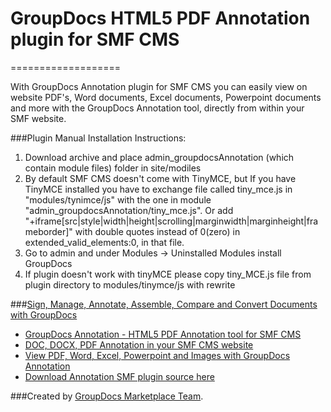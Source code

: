 # GroupDocs HTML5 PDF Annotation plugin for SMF CMS
===================


With GroupDocs Annotation plugin for SMF CMS you can easily view on website PDF's, Word documents, Excel documents, Powerpoint documents and more with the GroupDocs Annotation tool, directly from within your SMF website.


###Plugin Manual Installation Instructions:

1. Download archive and place admin_groupdocsAnnotation (which contain module files) folder in site/modiles
2. By default SMF CMS doesn't come with TinyMCE, but If you have TinyMCE installed you have to exchange file called tiny_mce.js in "modules/tynimce/js" with the one in module "admin_groupdocsAnnotation/tiny_mce.js". Or add "+iframe[src|style|width|height|scrolling|marginwidth|marginheight|frameborder]" with double quotes instead of 0(zero) in extended_valid_elements:0, in that file.
3. Go to admin and under Modules -> Uninstalled Modules install GroupDocs
4. If plugin doesn't work with tinyMCE please copy tiny_MCE.js file from plugin directory to modules/tinymce/js with rewrite

###[Sign, Manage, Annotate, Assemble, Compare and Convert Documents with GroupDocs](http://groupdocs.com)
* [GroupDocs Annotation - HTML5 PDF Annotation tool for SMF CMS](http://groupdocs.com/apps/Annotation)
* [DOC, DOCX, PDF Annotation in your SMF CMS website](http://forums.SMF.com/free-modules/22931-groupdocs-Annotation.html)
* [View PDF, Word, Excel, Powerpoint and Images with GroupDocs Annotation](http://groupdocs.com/apps/Annotation)
* [Download Annotation SMF plugin source here](https://github.com/groupdocs/SMF-groupdocs-Annotation-source)

###Created by [GroupDocs Marketplace Team](http://groupdocs.com/marketplace/).